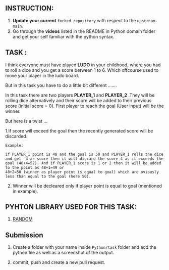 ## INSTRUCTION:

1. **Update your current** `forked repository` with respect to the `upstream-main`.
2. Go through the **videos** listed in the README in Python domain folder and get your self familiar with the python syntax.


## TASK :

I think everyone must have played **LUDO** in your childhood, where you had to roll a dice and you get a score between 1 to 6. Which offcourse used to move your player in the ludo board.

But in this task you have to do a little bit different .......

In this task there are two players **PLAYER_1** and **PLAYER_2** .They will be rolling dice alternatively and their score will be added to their previous score (initial score = 0). First player to reach the goal (User input) will be the winner.

But here is a twist ...

1.If score will exceed the goal then the recently generated score will be discarded.

    Example:
	
	if PLAYER_1 point is 48 and the goal is 50 and PLAYER_1 rolls the dice and get  4 as score then it will discard the score 4 as it exceeds the goal (48+4=52). And if PLAYER_1 score is 1 or 2 then it will be added to the point as 48+1=49 or 
	48+2=50 (winner as player point is equal to goal) which are oviously less than equal to the goal (here 50).

2. Winner will be decleared only if player point is equal to goal (mentioned in example).


## PYHTON LIBRARY USED FOR THIS TASK:
1. [RANDOM](https://www.geeksforgeeks.org/python-random-module/)

## Submission
1. Create a folder with your name inside `Python/task` folder and add the python file as well as a screenshot of the output.

2. commit, push and create a new pull request.